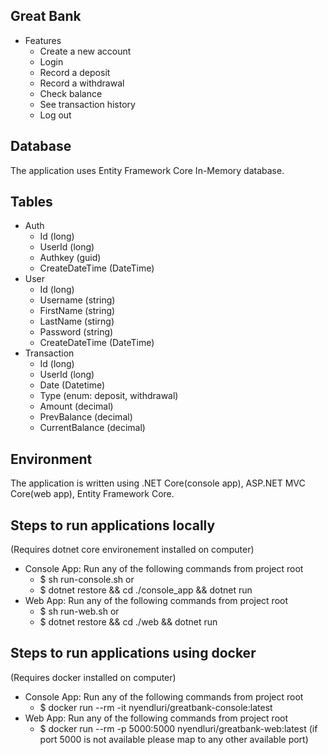 ## Great Bank
* Features
    - Create a new account
    - Login
    - Record a deposit
    - Record a withdrawal
    - Check balance
    - See transaction history
    - Log out

## Database
The application uses Entity Framework Core In-Memory database.

## Tables
* Auth
    - Id (long)
    - UserId (long)
    - Authkey (guid)
    - CreateDateTime (DateTime)
* User
    - Id (long)
    - Username (string)
    - FirstName (string)
    - LastName (stirng)
    - Password (string)
    - CreateDateTime (DateTime)
* Transaction
    - Id (long)
    - UserId (long)
    - Date (Datetime)
    - Type (enum: deposit, withdrawal)
    - Amount (decimal)
    - PrevBalance (decimal)
    - CurrentBalance (decimal)

## Environment
The application is written using .NET Core(console app), ASP.NET MVC Core(web app), Entity Framework Core.

## Steps to run applications locally
(Requires dotnet core environement installed on computer)
* Console App: Run any of the following commands from project root 
    - $ sh run-console.sh
    or
    - $ dotnet restore && cd ./console_app && dotnet run
* Web App: Run any of the following commands from project root 
    - $ sh run-web.sh
    or
    - $ dotnet restore && cd ./web && dotnet run

## Steps to run applications using docker
(Requires docker installed on computer)
* Console App: Run any of the following commands from project root 
    - $ docker run --rm -it nyendluri/greatbank-console:latest
* Web App: Run any of the following commands from project root 
    - $ docker run --rm -p 5000:5000 nyendluri/greatbank-web:latest
    (if port 5000 is not available please map to any other available port)